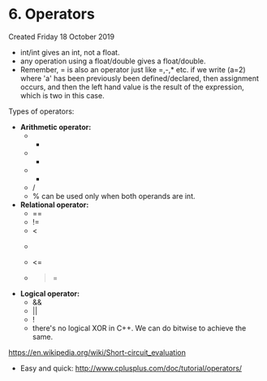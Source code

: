 # 6. Operators
Created Friday 18 October 2019

* int/int gives an int, not a float.
* any operation using a float/double gives a float/double.
* Remember, = is also an operator just like =,-,* etc. if we write (a=2) where 'a' has been previously been defined/declared, then assignment occurs, and then the left hand value is the result of the expression, which is two in this case.

Types of operators:

* **Arithmetic operator:**
	* +
	* -
	* *
	* /
	* % can be used only when both operands are int.
* **Relational operator:**
	* ==
	* !=
	* <
	* >
	* <=
	* >=
* **Logical operator:**
	* &&
	* ||
	* !
	* there's no logical XOR in C++. We can do bitwise to achieve the same.

<https://en.wikipedia.org/wiki/Short-circuit_evaluation>

* Easy and quick: <http://www.cplusplus.com/doc/tutorial/operators/>


